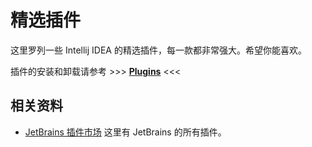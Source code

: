 # 精选插件

这里罗列一些 Intellij IDEA 的精选插件，每一款都非常强大。希望你能喜欢。

插件的安装和卸载请参考 >>> [**Plugins**](/practices/settings/plugins) <<<

## 相关资料
- [JetBrains 插件市场](https://plugins.jetbrains.com/) 
  这里有 JetBrains 的所有插件。